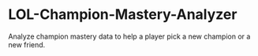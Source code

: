 # LOL-Champion-Mastery-Analyzer
Analyze champion mastery data to help a player pick a new champion or a new friend.
